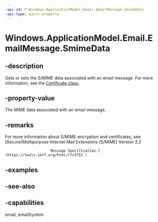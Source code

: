 ```yaml
---
-api-id: P:Windows.ApplicationModel.Email.EmailMessage.SmimeData
-api-type: winrt property
---
```


<!-- Property syntax
public Windows.Storage.Streams.IRandomAccessStreamReference SmimeData { get;  set; }
-->

# Windows.ApplicationModel.Email.EmailMessage.SmimeData

## -description
Gets or sets the S/MIME data associated with an email message. For more information, see the [Certificate class](https://msdn.microsoft.com/library/windows/apps/windows.security.cryptography.certificates.certificate).

## -property-value
The MIME data associated with an email message.

## -remarks
For more information about S/MIME encryption and certificates, see [Secure/Multipurpose Internet Mail Extensions (S/MIME) Version 3.2

                         Message Specification.](https://tools.ietf.org/html/rfc5751 )

## -examples

## -see-also

## -capabilities
email, emailSystem
